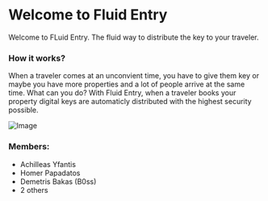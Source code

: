 # Welcome to Fluid Entry

Welcome to FLuid Entry.
The fluid way to distribute the key to your traveler.

### **How it works?**

When a traveler comes at an unconvient time, you have to give them key or maybe you have more properties and a lot of people arrive at the same time. What can you do?
With Fluid Entry, when a traveler books your property digital keys are automaticly distributed with the highest security possible.

![Image](https://images.pexels.com/photos/279810/pexels-photo-279810.jpeg?auto=compress&cs=tinysrgb&h=750&w=1260)

### Members:
- Achilleas Yfantis
- Homer Papadatos
- Demetris Bakas (B0ss)
- 2 others
